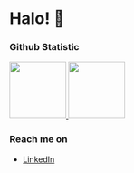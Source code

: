 # Halo! 👋


### Github Statistic
<p align="left">
<a href="https://github.com/amariliskm">
  <img height="100em" src="https://github-readme-stats-eight-theta.vercel.app/api?username=amariliskm&show_icons=true&theme=algolia&include_all_commits=true&count_private=true"/>
  <img height="100em" src="https://github-readme-stats-eight-theta.vercel.app/api/top-langs/?username=amariliskm&layout=compact&langs_count=8&theme=algolia"/>
</a>
</p>

### Reach me on
- <a href="https://www.linkedin.com/in/amariliskm/">LinkedIn</a>
